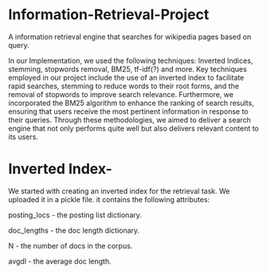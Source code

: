 # Information-Retrieval-Project
A information retrieval engine that searches for wikipedia pages based on query. 

In our Implementation, we used the following techniques: Inverted Indices, stemming, stopwords removal, BM25, tf-idf(?) and more.
Key techniques employed in our project include the use of an inverted index to facilitate rapid searches, stemming to reduce words to their root forms, and the removal of stopwords to improve search relevance. 
Furthermore, we incorporated the BM25 algorithm to enhance the ranking of search results, ensuring that users receive the most pertinent information in response to their queries. 
Through these methodologies, we aimed to deliver a search engine that not only performs quite well but also delivers relevant content to its users.

# Inverted Index- 
We started with creating an inverted index for the retrieval task. We uploaded it in a pickle file. it contains the following attributes:

posting_locs - the posting list dictionary.

doc_lengths - the doc length dictionary.

N - the number of docs in the corpus.

avgdl - the average doc length.



